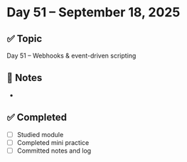 # Day 51 – September 18, 2025

## ✅ Topic
Day 51 – Webhooks & event-driven scripting

## 📝 Notes
- 

## ✅ Completed
- [ ] Studied module
- [ ] Completed mini practice
- [ ] Committed notes and log
